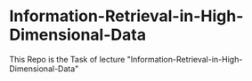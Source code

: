 # Information-Retrieval-in-High-Dimensional-Data
This Repo is the Task of lecture "Information-Retrieval-in-High-Dimensional-Data"
